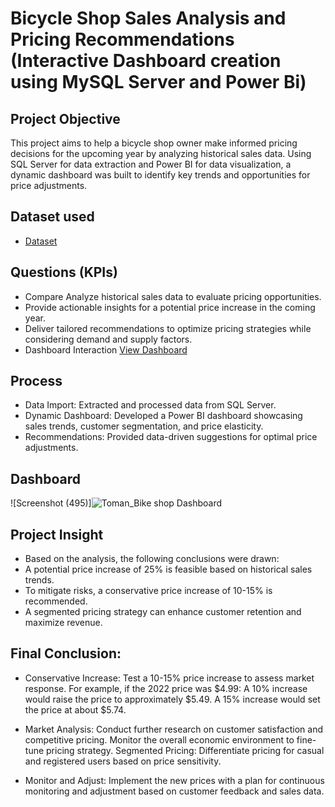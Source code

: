 # Bicycle Shop Sales Analysis and Pricing Recommendations (Interactive Dashboard creation using MySQL Server and Power Bi)
## Project Objective
This project aims to help a bicycle shop owner make informed pricing decisions for the upcoming year by analyzing historical sales data. Using SQL Server for data extraction and Power BI for data visualization, a dynamic dashboard was built to identify key trends and opportunities for price adjustments.

## Dataset used
- <a href="https://github.com/Balakrishna-Jurollu/Toman_Bike-Shop-Analysis/blob/main/bike_share_yr_0.csv">Dataset</a>

## Questions (KPIs)
- Compare Analyze historical sales data to evaluate pricing opportunities.
- Provide actionable insights for a potential price increase in the coming year.
- Deliver tailored recommendations to optimize pricing strategies while considering demand and supply factors.
- Dashboard Interaction <a href="https://github.com/Balakrishna-Jurollu/Toman_Bike-Shop-Analysis/blob/main/Toman_Bike%20shop%20Dashboard.png">View Dashboard</a>

## Process
- Data Import: Extracted and processed data from SQL Server.
- Dynamic Dashboard: Developed a Power BI dashboard showcasing sales trends, customer segmentation, and price elasticity.
- Recommendations: Provided data-driven suggestions for optimal price adjustments.

## Dashboard

![Screenshot (495)]![Toman_Bike shop Dashboard](https://github.com/user-attachments/assets/ec94270d-3f07-447e-900f-8e9105c1be1f)

## Project Insight
- Based on the analysis, the following conclusions were drawn:
- A potential price increase of 25% is feasible based on historical sales trends.
- To mitigate risks, a conservative price increase of 10-15% is recommended.
- A segmented pricing strategy can enhance customer retention and maximize revenue.

## Final Conclusion:
- Conservative Increase:
Test a 10-15% price increase to assess market response.
For example, if the 2022 price was $4.99:
A 10% increase would raise the price to approximately $5.49.
A 15% increase would set the price at about $5.74.

- Market Analysis:
 Conduct further research on customer satisfaction and competitive pricing.
Monitor the overall economic environment to fine-tune pricing strategy.
Segmented Pricing:
 Differentiate pricing for casual and registered users based on price sensitivity.

- Monitor and Adjust:
Implement the new prices with a plan for continuous monitoring and adjustment based on customer feedback and sales data.
